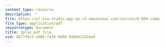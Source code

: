 ```yaml
---
content_type: resource
description: ''
file: https://ol-ocw-studio-app-qa.s3.amazonaws.com/courses/6-004-computation-structures-spring-2017/db77f0c5e906fa149d84816641182ee4_BZX8qSrMNyo.pdf
file_type: application/pdf
resourcetype: Document
title: 3play pdf file
uid: db77f0c5-e906-fa14-9d84-816641182ee4
---
```

